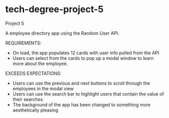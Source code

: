 # tech-degree-project-5
Project 5

A employee directory app using the Random User API.

REQUIREMENTS:
- On load, the app populates 12 cards with user info pulled from the API
- Users can select from the cards to pop up a modal window to learn more about the employee. 

EXCEEDS EXPECTATIONS:
- Users can use the previous and next buttons to scroll through the employees in the modal view
- Users can use the search bar to highlight users that contain the value of their searches
- The background of the app has been changed to something more aesthetically pleasing
